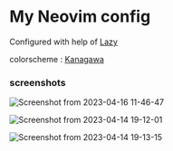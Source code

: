 # My Neovim config


Configured with help of  <a href="https://github.com/folke/lazy.nvim">Lazy</a>

colorscheme : <a href="https://github.com/rebelot/kanagawa.nvim.git">Kanagawa</a>

### screenshots


![Screenshot from 2023-04-16 11-46-47](https://user-images.githubusercontent.com/92051154/232276199-270fea98-6acc-486f-8678-445e1e0f25c3.png)


![Screenshot from 2023-04-14 19-12-01](https://user-images.githubusercontent.com/92051154/232060753-444f2274-668a-4dbd-ab13-4319a7b7e853.png)


![Screenshot from 2023-04-14 19-13-15](https://user-images.githubusercontent.com/92051154/232060761-c363f911-2cad-4225-92e4-ef438719367c.png)
